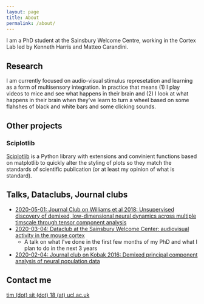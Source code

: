 ```yaml
---
layout: page
title: About
permalink: /about/
---
```


I am a PhD student at the Sainsbury Welcome Centre, working in the Cortex Lab led by Kenneth Harris and Matteo Carandini.

## Research

I am currently focused on audio-visual stimulus represetation and learning as a form of multisensory integration. In practice that means (1) I play videos to mice and see what happens in their brain and (2) I look at what happens in their brain when they've learn to turn a wheel based on some flahshes of black and white bars and some clicking sounds.

## Other projects

### Sciplotlib

[Sciplotlib](https://github.com/Timothysit/sciplotlib) is a Python library with extensions and convinient functions based on matplotlib to quickly alter the styling of plots so they match the standards of scientific publication (or at least my opinion of what is standard).


## Talks, Dataclubs, Journal clubs


 - [2020-05-01: Journal Club on Williams et al 2018: Unsupervised discovery of demixed, low-dimensional neural dynamics across multiple timscale through tensor component analysis](https://timothysit.github.io/williams2018unsupervised-journal-club/)
 - [2020-03-04: Dataclub at the Sainsbury Welcome Center: audiovisual activity in the mouse cortex](https://timothysit.github.io/swc-dataclub-march-2020/#/)
    - A talk on what I've done in the first few months of my PhD and what I plan to do in the next 3 years
 - [2020-02-04: Journal club on Kobak 2016: Demixed principal component analysis of neural population data](https://timothysit.github.io/dPCA-journal-club/#/)


## Contact me

[tim (dot) sit (dot) 18  (at) ucl.ac.uk](mailto:email@domain.com)
